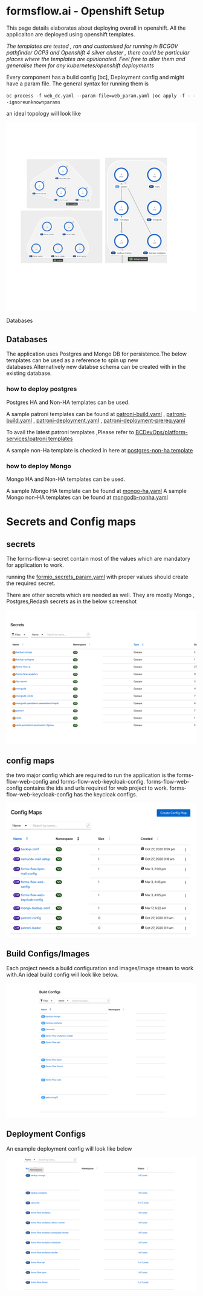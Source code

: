 # formsflow.ai - Openshift Setup

This page details elaborates about deploying overall in openshift. All the applicaiton are deployed using openshift templates.

_The templates are tested , ran and customised for running in BCGOV pathfinder OCP3 and Openshift 4 silver cluster , there could be particular places where the templates are opinionated. Feel free to alter them and generalise them for any kubernetes/openshift deployments_
 
Every component has a build config [bc], Deployment config and might have a param file. The general syntax for running them is

`oc process -f web_dc.yaml --param-file=web_param.yaml |oc apply -f - --ignoreunknownparams`  

an ideal topology will look like

![](forms-flow-topology.png "Deployment Topology")

Databases

## Databases

The application uses Postgres and Mongo DB for persistence.The below templates can be used as a reference to spin up new databases.Alternatively new databse schema can be created with in the existing database.

### how to deploy postgres

Postgres HA and Non-HA templates can be used.

A sample patroni templates can be found at [patroni-build.yaml](./Databases/patroni-build.yaml) , [patroni-build.yaml](../Databases/patroni-build.yaml) , [patroni-deployment.yaml](./Databases/patroni-deployment.yaml) , [patroni-deployment-prereq.yaml](./Databases/patroni-deployment-prereq.yaml)

To avail the latest patroni templates ,Please refer to [BCDevOps/platform-services/patroni templates](https://github.com/BCDevOps/platform-services/tree/master/apps/pgsql/patroni)

A sample non-Ha template is checked in here at [postgres-non-ha template](./Databases/postgresql-deploy.json)

### how to deploy Mongo

Mongo HA and Non-HA templates can be used.

A sample Mongo HA template can be found at [mongo-ha.yaml](./Databases/mongo-ha.yaml)
A sample Mongo non-HA templates can be found at [mongodb-nonha.yaml](./Databases/mongodb-nonha.yaml)

# Secrets and Config maps

## secrets

The forms-flow-ai secret contain most of the values which are mandatory for application to work.

running the [formio_secrets_param.yaml](formio_secrets.yaml) with proper values should create the required secret.

There are other secrets which are needed as well. They are mostly Mongo , Postgres,Redash secrets as in the below screenshot

![](secrets.png "Secrets")

## config maps

the two major config which are required to run the application is the forms-flow-web-config and forms-flow-web-keycloak-config.
forms-flow-web-config contains the ids and urls required for web project to work.
forms-flow-web-keycloak-config has the keycloak configs.

![](config-maps.png "Config maps")

## Build Configs/Images

Each project needs a build configuration and images/image stream to work with.An ideal build config will look like below.

![](bc.png "Build Config")

## Deployment Configs

An example deployment config will look like below

![](dc.png "Deployment Config")
